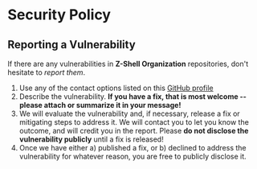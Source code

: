 # Security Policy

## Reporting a Vulnerability

If there are any vulnerabilities in **Z-Shell Organization** repositories, don't hesitate to _report them_.

1. Use any of the contact options listed on this [GitHub profile](https://github.com/z-shell)
2. Describe the vulnerability.
   **If you have a fix, that is most welcome -- please attach or summarize it in your message!**
3. We will evaluate the vulnerability and, if necessary, release a fix or mitigating steps to address it. We will contact you to let you know the outcome, and will credit you in the report.
   Please **do not disclose the vulnerability publicly** until a fix is released!
4. Once we have either a) published a fix, or b) declined to address the vulnerability for whatever reason, you are free to publicly disclose it.

